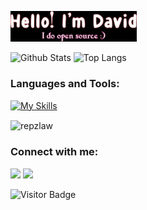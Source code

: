 <!-- ### Hi there 👋 -->
<p align=""><a href="#"><img width="40%" src="./images/opensource.jpeg" /></a></p>

<!--
**repzlaw/repzlaw** is a ✨ _special_ ✨ repository because its `README.md` (this file) appears on your GitHub profile.

Here are some ideas to get you started:

- 🔭 I’m currently working on ...
- 🌱 I’m currently learning ...
- 👯 I’m looking to collaborate on ...
- 🤔 I’m looking for help with ...
- 💬 Ask me about ...
- 📫 How to reach me: ...
- 😄 Pronouns: ...
- ⚡ Fun fact: ...
-->
<!-- - 🔭 Check me out on LinkedIN @ https://www.linkedin.com/in/david-ibitoye-1677a0123/ ... -->

![Github Stats](https://github-readme-stats-rongronggg9.vercel.app/api?username=repzlaw&count_private=true&show_icons=true&theme=radical&include_all_commits=true)
![Top Langs](https://github-readme-stats-git-masterrstaa-rickstaa.vercel.app/api/top-langs/?username=repzlaw&theme=radical&count_private=true&show_icons=true&langs_count=5)

<h3 align="left">Languages and Tools:</h3>

[![My Skills](https://skills.thijs.gg/icons?i=php,laravel,js,vuejs,nodejs,mongodb,mysql,aws,git,css,postman)](https://skills.thijs.gg)


<p><img align="center" src="https://github-readme-streak-stats.herokuapp.com/?user=repzlaw&&theme=tokyonight" alt="repzlaw" /></p>

<h3 align="left">Connect with me:</h3>

[<img src="https://img.shields.io/badge/LinkedIn-%230077B5.svg?&style=for-the-badge&logo=linkedin&logoColor=white" />](https://www.linkedin.com/in/david-ibitoye-1677a0123/)
[<img src = "https://img.shields.io/badge/Twitter-%2320A1F1.svg?&style=for-the-badge&logo=twitter&logoColor=white">](https://twitter.com/david_ibitoye)

![Visitor Badge](https://visitor-badge.laobi.icu/badge?page_id=repzlaw.repzlaw&theme=radical)
